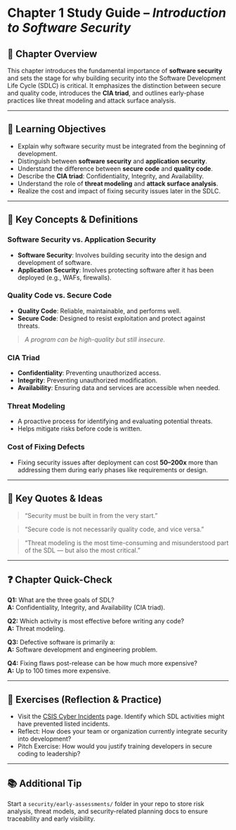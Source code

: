 # Chapter 1 Study Guide – *Introduction to Software Security*

## 📘 Chapter Overview

This chapter introduces the fundamental importance of **software security** and sets the stage for why building security into the Software Development Life Cycle (SDLC) is critical. It emphasizes the distinction between secure and quality code, introduces the **CIA triad**, and outlines early-phase practices like threat modeling and attack surface analysis.

---

## 🎯 Learning Objectives

- Explain why software security must be integrated from the beginning of development.
- Distinguish between **software security** and **application security**.
- Understand the difference between **secure code** and **quality code**.
- Describe the **CIA triad**: Confidentiality, Integrity, and Availability.
- Understand the role of **threat modeling** and **attack surface analysis**.
- Realize the cost and impact of fixing security issues later in the SDLC.

---

## 🔑 Key Concepts & Definitions

### Software Security vs. Application Security
- **Software Security**: Involves building security into the design and development of software.
- **Application Security**: Involves protecting software after it has been deployed (e.g., WAFs, firewalls).

### Quality Code vs. Secure Code
- **Quality Code**: Reliable, maintainable, and performs well.
- **Secure Code**: Designed to resist exploitation and protect against threats.
> _A program can be high-quality but still insecure._

### CIA Triad
- **Confidentiality**: Preventing unauthorized access.
- **Integrity**: Preventing unauthorized modification.
- **Availability**: Ensuring data and services are accessible when needed.

### Threat Modeling
- A proactive process for identifying and evaluating potential threats.
- Helps mitigate risks before code is written.

### Cost of Fixing Defects
- Fixing security issues after deployment can cost **50–200x** more than addressing them during early phases like requirements or design.

---

## 💬 Key Quotes & Ideas

> “Security must be built in from the very start.”

> “Secure code is not necessarily quality code, and vice versa.”

> “Threat modeling is the most time-consuming and misunderstood part of the SDL — but also the most critical.”

---

## ❓ Chapter Quick-Check

**Q1:** What are the three goals of SDL?  
**A:** Confidentiality, Integrity, and Availability (CIA triad).

**Q2:** Which activity is most effective before writing any code?  
**A:** Threat modeling.

**Q3:** Defective software is primarily a:  
**A:** Software development and engineering problem.

**Q4:** Fixing flaws post-release can be how much more expensive?  
**A:** Up to 100 times more expensive.

---

## 🧪 Exercises (Reflection & Practice)

- Visit the [CSIS Cyber Incidents](https://www.csis.org/programs/strategic-technologies-program/significant-cyber-incidents) page. Identify which SDL activities might have prevented listed incidents.
- Reflect: How does your team or organization currently integrate security into development?
- Pitch Exercise: How would you justify training developers in secure coding to leadership?

---

## 📚 Additional Tip

Start a `security/early-assessments/` folder in your repo to store risk analysis, threat models, and security-related planning docs to ensure traceability and early visibility.
